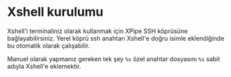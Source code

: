 # Xshell kurulumu

Xshell'i terminaliniz olarak kullanmak için XPipe SSH köprüsüne bağlayabilirsiniz. Yerel köprü ssh anahtarı Xshell'e doğru isimle eklendiğinde bu otomatik olarak çalışabilir.

Manuel olarak yapmanız gereken tek şey `%s` özel anahtar dosyasını `%s` sabit adıyla Xshell'e eklemektir.